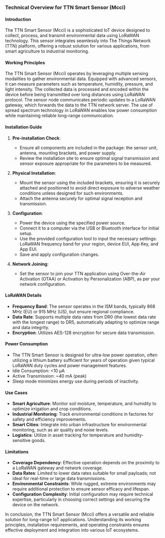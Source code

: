 ### Technical Overview for TTN Smart Sensor (Mcci)

#### Introduction
The TTN Smart Sensor (Mcci) is a sophisticated IoT device designed to collect, process, and transmit environmental data using LoRaWAN technology. This sensor integrates seamlessly into The Things Network (TTN) platform, offering a robust solution for various applications, from smart agriculture to industrial monitoring.

#### Working Principles
The TTN Smart Sensor (Mcci) operates by leveraging multiple sensing modalities to gather environmental data. Equipped with advanced sensors, it can measure parameters such as temperature, humidity, pressure, and light intensity. The collected data is processed and encoded within the device before being transmitted over long distances using LoRaWAN protocol. The sensor node communicates periodic updates to a LoRaWAN gateway, which forwards the data to the TTN network server. The use of spread spectrum technology in LoRaWAN enables low power consumption while maintaining reliable long-range communication.

#### Installation Guide
1. **Pre-installation Check**:
   - Ensure all components are included in the package: the sensor unit, antenna, mounting brackets, and power supply.
   - Review the installation site to ensure optimal signal transmission and sensor exposure appropriate for the parameters to be measured.

2. **Physical Installation**:
   - Mount the sensor using the included brackets, ensuring it is securely attached and positioned to avoid direct exposure to adverse weather conditions unless designed for such environments.
   - Attach the antenna securely for optimal signal reception and transmission.

3. **Configuration**:
   - Power the device using the specified power source.
   - Connect it to a computer via the USB or Bluetooth interface for initial setup.
   - Use the provided configuration tool to input the necessary settings: LoRaWAN frequency band for your region, device EUI, App Key, and App EUI.
   - Save and apply configuration changes.

4. **Network Joining**:
   - Set the sensor to join your TTN application using Over-the-Air Activation (OTAA) or Activation by Personalization (ABP), as per your network configuration.

#### LoRaWAN Details
- **Frequency Band**: The sensor operates in the ISM bands, typically 868 MHz (EU) or 915 MHz (US), but ensure regional compliance.
- **Data Rate**: Supports multiple data rates from DR0 (the lowest data rate with the longest range) to DR5, automatically adapting to optimize range and data integrity.
- **Encryption**: Utilizes AES-128 encryption for secure data transmission.

#### Power Consumption
- The TTN Smart Sensor is designed for ultra-low power operation, often utilizing a lithium battery sufficient for years of operation given typical LoRaWAN duty cycles and power management features.
- Idle Consumption: <10 µA
- Active Transmission: ~40 mA (peak)
- Sleep mode minimizes energy use during periods of inactivity.

#### Use Cases
- **Smart Agriculture**: Monitor soil moisture, temperature, and humidity to optimize irrigation and crop conditions.
- **Industrial Monitoring**: Track environmental conditions in factories for safety and efficiency improvements.
- **Smart Cities**: Integrate into urban infrastructure for environmental monitoring, such as air quality and noise levels.
- **Logistics**: Utilize in asset tracking for temperature and humidity-sensitive goods.

#### Limitations
- **Coverage Dependency**: Effective operation depends on the proximity to a LoRaWAN gateway and network coverage.
- **Data Rates**: Limited to lower data rates suitable for small payloads; not ideal for real-time or large data transmissions.
- **Environmental Constraints**: While rugged, extreme environments may require additional protection to ensure sensor efficacy and lifespan.
- **Configuration Complexity**: Initial configuration may require technical expertise, particularly in choosing correct settings and securing the device on the network.

In conclusion, the TTN Smart Sensor (Mcci) offers a versatile and reliable solution for long-range IoT applications. Understanding its working principles, installation requirements, and operating constraints ensures effective deployment and integration into various IoT ecosystems.